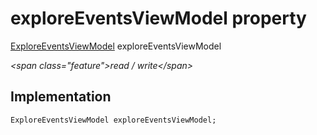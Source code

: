 


# exploreEventsViewModel property







[ExploreEventsViewModel](../../view_model_after_auth_view_models_event_view_models_explore_events_view_model/ExploreEventsViewModel-class.md) exploreEventsViewModel
  
_\<span class="feature"\>read / write\</span\>_






## Implementation

```dart
ExploreEventsViewModel exploreEventsViewModel;
```







